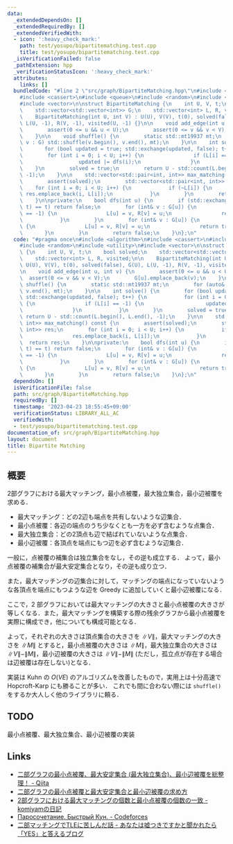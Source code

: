 ```yaml
---
data:
  _extendedDependsOn: []
  _extendedRequiredBy: []
  _extendedVerifiedWith:
  - icon: ':heavy_check_mark:'
    path: test/yosupo/bipartitematching.test.cpp
    title: test/yosupo/bipartitematching.test.cpp
  _isVerificationFailed: false
  _pathExtension: hpp
  _verificationStatusIcon: ':heavy_check_mark:'
  attributes:
    links: []
  bundledCode: "#line 2 \"src/graph/BipartiteMatching.hpp\"\n#include <algorithm>\n\
    #include <cassert>\n#include <queue>\n#include <random>\n#include <utility>\n\
    #include <vector>\n\nstruct BipartiteMatching {\n    int U, V, t;\n    bool solved;\n\
    \    std::vector<std::vector<int>> G;\n    std::vector<int> L, R, visited;\n\n\
    \    BipartiteMatching(int U, int V) : U(U), V(V), t(0), solved(false), G(U),\
    \ L(U, -1), R(V, -1), visited(U, -1) {}\n\n    void add_edge(int u, int v) {\n\
    \        assert(0 <= u && u < U);\n        assert(0 <= v && v < V);\n        G[u].emplace_back(v);\n\
    \    }\n\n    void shuffle() {\n        static std::mt19937 mt;\n        for (auto&\
    \ v : G) std::shuffle(v.begin(), v.end(), mt);\n    }\n\n    int solve() {\n \
    \       for (bool updated = true; std::exchange(updated, false); t++) {\n    \
    \        for (int i = 0; i < U; i++) {\n                if (L[i] == -1) {\n  \
    \                  updated |= dfs(i);\n                }\n            }\n    \
    \    }\n        solved = true;\n        return U - std::count(L.begin(), L.end(),\
    \ -1);\n    }\n\n    std::vector<std::pair<int, int>> max_matching() const {\n\
    \        assert(solved);\n        std::vector<std::pair<int, int>> res;\n    \
    \    for (int i = 0; i < U; i++) {\n            if (~L[i]) {\n               \
    \ res.emplace_back(i, L[i]);\n            }\n        }\n        return res;\n\
    \    }\n\nprivate:\n    bool dfs(int u) {\n        if (std::exchange(visited[u],\
    \ t) == t) return false;\n        for (int& v : G[u]) {\n            if (R[v]\
    \ == -1) {\n                L[u] = v, R[v] = u;\n                return true;\n\
    \            }\n        }\n        for (int& v : G[u]) {\n            if (dfs(R[v]))\
    \ {\n                L[u] = v, R[v] = u;\n                return true;\n     \
    \       }\n        }\n        return false;\n    }\n};\n"
  code: "#pragma once\n#include <algorithm>\n#include <cassert>\n#include <queue>\n\
    #include <random>\n#include <utility>\n#include <vector>\n\nstruct BipartiteMatching\
    \ {\n    int U, V, t;\n    bool solved;\n    std::vector<std::vector<int>> G;\n\
    \    std::vector<int> L, R, visited;\n\n    BipartiteMatching(int U, int V) :\
    \ U(U), V(V), t(0), solved(false), G(U), L(U, -1), R(V, -1), visited(U, -1) {}\n\
    \n    void add_edge(int u, int v) {\n        assert(0 <= u && u < U);\n      \
    \  assert(0 <= v && v < V);\n        G[u].emplace_back(v);\n    }\n\n    void\
    \ shuffle() {\n        static std::mt19937 mt;\n        for (auto& v : G) std::shuffle(v.begin(),\
    \ v.end(), mt);\n    }\n\n    int solve() {\n        for (bool updated = true;\
    \ std::exchange(updated, false); t++) {\n            for (int i = 0; i < U; i++)\
    \ {\n                if (L[i] == -1) {\n                    updated |= dfs(i);\n\
    \                }\n            }\n        }\n        solved = true;\n       \
    \ return U - std::count(L.begin(), L.end(), -1);\n    }\n\n    std::vector<std::pair<int,\
    \ int>> max_matching() const {\n        assert(solved);\n        std::vector<std::pair<int,\
    \ int>> res;\n        for (int i = 0; i < U; i++) {\n            if (~L[i]) {\n\
    \                res.emplace_back(i, L[i]);\n            }\n        }\n      \
    \  return res;\n    }\n\nprivate:\n    bool dfs(int u) {\n        if (std::exchange(visited[u],\
    \ t) == t) return false;\n        for (int& v : G[u]) {\n            if (R[v]\
    \ == -1) {\n                L[u] = v, R[v] = u;\n                return true;\n\
    \            }\n        }\n        for (int& v : G[u]) {\n            if (dfs(R[v]))\
    \ {\n                L[u] = v, R[v] = u;\n                return true;\n     \
    \       }\n        }\n        return false;\n    }\n};\n"
  dependsOn: []
  isVerificationFile: false
  path: src/graph/BipartiteMatching.hpp
  requiredBy: []
  timestamp: '2023-04-23 18:55:45+09:00'
  verificationStatus: LIBRARY_ALL_AC
  verifiedWith:
  - test/yosupo/bipartitematching.test.cpp
documentation_of: src/graph/BipartiteMatching.hpp
layout: document
title: Bipartite Matching
---
```


## 概要
2部グラフにおける最大マッチング，最小点被覆，最大独立集合，最小辺被覆を求める．
- 最大マッチング：どの2辺も端点を共有しないような辺集合．
- 最小点被覆：各辺の端点のうち少なくとも一方を必ず含むような点集合．
- 最大独立集合：どの2頂点も辺で結ばれていないような点集合．
- 最小辺被覆：各頂点を端点にもつ辺を必ず含むような辺集合．

一般に，点被覆の補集合は独立集合をなし，その逆も成立する．
よって，最小点被覆の補集合が最大安定集合となり，その逆も成り立つ．

また，最大マッチングの辺集合に対して，マッチングの端点になっていないような各頂点を端点にもつような辺を Greedy に追加していくと最小辺被覆になる．

ここで，2 部グラフにおいては最大マッチングの大きさと最小点被覆の大きさが等しくなる．また，最大マッチングを構築する際の残余グラフから最小点被覆を実際に構成でき，他についても構成可能となる．

よって，それぞれの大きさは頂点集合の大きさを $\|V\|$，最大マッチングの大きさを $\|M\|$ とすると，最小点被覆の大きさは $\|M\|$，最大独立集合の大きさは $\|V\| - \|M\|$，最小辺被覆の大きさは $\|V\| - \|M\|$ (ただし，孤立点が存在する場合は辺被覆は存在しない)となる．

実装は Kuhn の $O(VE)$ のアルゴリズムを改善したもので，実用上は十分高速で Hopcroft-Karp にも勝ることが多い．
これでも間に合わない際には `shuffle()` をするか大人しく他のライブラリに頼る．

## TODO
最小点被覆、最大独立集合、最小辺被覆の実装
## Links
- [二部グラフの最小点被覆、最大安定集合 (最大独立集合)、最小辺被覆を総整理！ - Qiita](https://qiita.com/drken/items/7f98315b56c95a6181a4)
- [二部グラフの最小点被覆と最大安定集合と最小辺被覆の求め方](https://www.slideshare.net/drken1215/ss-86894312)
- [2部グラフにおける最大マッチングの個数と最小点被覆の個数の一致 - komiyamの日記](https://komiyam.hatenadiary.org/entry/20110208/1297112982)
- [Паросочетание. Быстрый Кун. - Codeforces](https://codeforces.com/blog/entry/17023)
- [二部マッチングでTLEに苦しんだ話 - あなたは嘘つきですかと聞かれたら「YES」と答えるブログ](https://snuke.hatenablog.com/entry/2019/05/07/013609)
